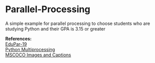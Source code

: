 # Parallel-Processing
A simple example for parallel processing to choose students who are studying Python and their GPA is 3.15 or greater



**References:** </br>
[EduPar-19](https://grid.cs.gsu.edu/~tcpp/curriculum/?q=edupar19)</br>
[Python Multiprocessing](https://docs.python.org/3/library/multiprocessing.html)</br>
[MSCOCO Images and Captions](http://cocodataset.org/#home)</br>
